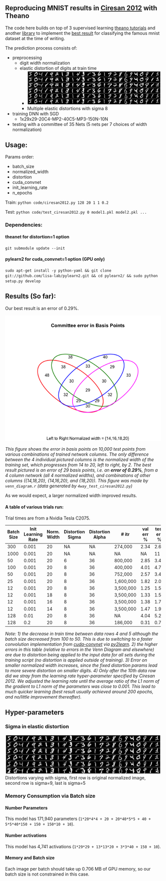 Reproducing MNIST results in [Ciresan 2012](http://arxiv.org/abs/1202.2745) with Theano
---

The code here builds on top of 3 supervised learning [theano tutorials](http://deeplearning.net/tutorial/) and another [library](https://github.com/rakeshvar/theanet) to implement the [best result](http://yann.lecun.com/exdb/mnist/) for classifying the famous mnist dataset at the time of writing.

The prediction process consists of:

- preprocessing
    - digit width normalization
    - elastic distortion of digits at train time
        - ![Multiple elastic distortions with sigma 8](./plots/distortions_8_sampled.png)
        - Multiple elastic distortions with sigma 8
- training DNN with SGD
    - 1x29x29-20C4-MP2-40C5-MP3-150N-10N
- testing with a committee of 35 Nets (5 nets per 7 choices of width normalization)

## Usage:

Params order:

- batch_size
- normalized_width
- distortion
- cuda_convnet
- init_learning_rate
- n_epochs

Train: `python code/ciresan2012.py 128 20 1 1 0.2`

Test: `python code/test_ciresan2012.py 0 model1.pkl model2.pkl ...`

### Dependencies:

#### theanet for distortion=1 option

`git submodule update --init`

#### pylearn2 for cuda_convnet=1 option (GPU only)

`sudo apt-get install -y python-yaml && git clone git://github.com/lisa-lab/pylearn2.git && cd pylearn2/ && sudo python setup.py develop`

## Results (So far):

Our best result is an error of 0.29%.

![4 model committees](./plots/4Model_committees.png)

*This figure shows the error in basis points on 10,000 test points from various combinations of trained network columns. The only difference between the 4 individual pictured columns is the normalized width of the training set, which progresses from 14 to 20, left to right, by 2. The best result pictured is an error of 29 basis points, i.e. an **error of 0.29%**, from a 4 column network (all 4 normalized widths), and combinations of other columns ({14,18,20}, {14,16,20}, and {18,20}). This figure was made by `venn_diagram.r` (data generated by `4way_test_ciresan2012.py`)*

As we would expect, a larger normalized width improved results.

#### A table of various trials run:

Trial times are from a Nvidia Tesla C2075.

| Batch Size | Init Learning Rate | Norm. Width | Distortion Sigma | Distortion Alpha | # itr     | val err % | test err % | min | epochs |
|------------|--------------------|-------------|------------------|------------------|-----------|-----------|------------|-----|--------|
| 300        | 0.001              | 20          | NA               | NA               | 274,000   | 2.34      | 2.64       | 118 | 547    |
| 1000       | 0.001              | 20          | NA               | NA               | NA        | NA        | 11         | 60  | NA     |
| 50         | 0.001              | 20          | 6                | 36               | 800,000   | 2.85      | 3.46       | 366 | 800    |
| 100        | 0.001              | 20          | 8                | 36               | 400,000   | 4.01      | 4.79       | 243 | 800    |
| 50         | 0.001              | 20          | 8                | 36               | 752,000   | 2.57      | 3.44       | 231 | 751    |
| 25         | 0.001              | 20          | 8                | 36               | 1,600,000 | 1.82      | 2.04       | 310 | 800    |
| 12         | 0.001              | 20          | 8                | 36               | 3,500,000 | 1.25      | 1.59       | 553 | 800    |
| 12         | 0.001              | 18          | 8                | 36               | 3,500,000 | 1.33      | 1.59       | 554 | 800    |
| 12         | 0.001              | 16          | 8                | 36               | 3,500,000 | 1.38      | 1.79       | 553 | 800    |
| 12         | 0.001              | 14          | 8                | 36               | 3,500,000 | 1.47      | 1.93       | 553 | 800    |
| 128        | 0.01               | 20          | 8                | 36               | NA        | 4.04      | 5.22       | 140 | 800    |
| 128        | 0.2                | 20          | 8                | 36               | 186,000   | 0.31      | 0.79       | 77  | 431    |


*Note: 1) the decrease in train time between data rows 4 and 5 although the batch size decreased from 100 to 50. This is due to switching to a faster convolution implementation from [cuda-convnet](https://code.google.com/p/cuda-convnet/) via [py2learn](http://benanne.github.io/2014/04/03/faster-convolutions-in-theano.html). 2) the higher errors in this table (relative to errors in the Venn Diagram and elsewhere) are due to distortion being applied to the input data for all sets during the training script (no distortion is applied outside of training). 3) Error on smaller normalized width increases, since the fixed distortion params lead to more severe distortion on smaller digits. 4) Only after the 10th data row did we stray from the learning rate hyper-parameter specified by Ciresan 2012. We adjusted the learning rate until the average ratio of the L1 norm of the gradient to L1 norm of the parameters was close to 0.001. This lead to much quicker learning (best result usually achieved around 200 epochs, and no/little improvement thereafter).*

## Hyper-parameters

### Sigma in elastic distortion

![Distortions varying with sigma, first row is original normalized image, second row is sigma=9, last is sigma=5](./plots/distortions_9_to_5.png)
Distortions varying with sigma, first row is original normalized image, second row is sigma=9, last is sigma=5

### Memory Consumption via Batch size

#### Number Parameters

This model has 171,940 parameters (`1*20*4*4 + 20 + 20*40*5*5 + 40 + 5*5*40*150 + 150 + 150*10 + 10`).

#### Number activations

This model has 4,741 activations (`1*29*29 + 13*13*20 + 3*3*40 + 150 + 10`).

#### Memory and Batch size

Each image per batch should take up 0.706 MB of GPU memory, so our batch size is not constrained in this case.
